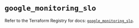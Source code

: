 # `google_monitoring_slo`

Refer to the Terraform Registry for docs: [`google_monitoring_slo`](https://registry.terraform.io/providers/hashicorp/google-beta/5.22.0/docs/resources/google_monitoring_slo).
